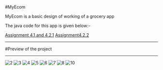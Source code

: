 #MyEcom

MyEcom is a basic design of working of a grocery app 

The java code for this app is given below:-

[Assignment 4.1 and 4.2.1](https://github.com/sarthak5620/MyEcom/blob/master/src/Main.java)
[Assignment4.2.2](https://github.com/sarthak5620/MyEcom/tree/master/src/Models1)
***
#Preview of the project

***
![2](https://user-images.githubusercontent.com/66621092/115152054-32520100-a08d-11eb-9453-93df40d5e96e.png)
![3](https://user-images.githubusercontent.com/66621092/115152067-4433a400-a08d-11eb-80d9-16e17c3639f8.png)
![4](https://user-images.githubusercontent.com/66621092/115152074-4990ee80-a08d-11eb-8579-6fbd51e67c5a.png)
![5](https://user-images.githubusercontent.com/66621092/115152078-4dbd0c00-a08d-11eb-9c1a-a95f9788dc3f.png)
![6](https://user-images.githubusercontent.com/66621092/115152117-7218e880-a08d-11eb-8a51-ad46b9e454bd.png)
![7](https://user-images.githubusercontent.com/66621092/115152129-7c3ae700-a08d-11eb-9168-4bef454af678.png)
![8](https://user-images.githubusercontent.com/66621092/115152138-852bb880-a08d-11eb-9530-85e45084545d.png)
![10](https://user-images.githubusercontent.com/66621092/115152151-970d5b80-a08d-11eb-9ae8-8ec293f55e45.png)
